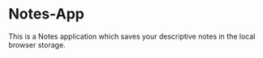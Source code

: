 # Notes-App
This is a Notes application which saves your descriptive notes in the local browser storage.
